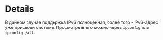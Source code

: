 # Details #

В данном случае поддержка IPv6 полноценная, более того - IPv6-адрес уже присвоен системе. Просмотреть его можно через `ipconfig` или `ipconfig /all`.